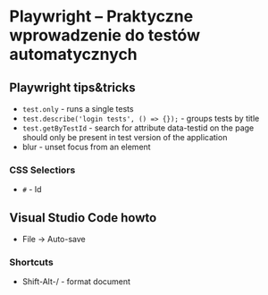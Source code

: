 # Playwright – Praktyczne wprowadzenie do testów automatycznych

## Playwright tips&tricks

- `test.only` - runs a single tests
- `test.describe('login tests', () => {});` - groups tests by title
- `test.getByTestId` - search for attribute data-testid on the page  
  should only be present in test version of the application
- blur - unset focus from an element

### CSS Selectiors

- `#` - Id

## Visual Studio Code howto

- File -> Auto-save

### Shortcuts

- Shift-Alt-/ - format document

